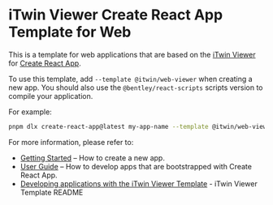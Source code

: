 # iTwin Viewer Create React App Template for Web

This is a template for web applications that are based on the [iTwin Viewer](https://github.com/itwin/viewer/tree/main/packages/modules/web-viewer-react) for [Create React App](https://github.com/facebook/create-react-app).

To use this template, add `--template @itwin/web-viewer` when creating a new app. You should also use the `@bentley/react-scripts` scripts version to compile your application.

For example:

```sh
pnpm dlx create-react-app@latest my-app-name --template @itwin/web-viewer --scripts-version @bentley/react-scripts
```

For more information, please refer to:

- [Getting Started](https://create-react-app.dev/docs/getting-started) – How to create a new app.
- [User Guide](https://create-react-app.dev) – How to develop apps that are bootstrapped with Create React App.
- [Developing applications with the iTwin Viewer Template](https://github.com/iTwin/viewer/blob/master/packages/modules/cra-template-web-viewer/template/README.md) - iTwin Viewer Template README
